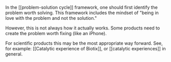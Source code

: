 In the [[problem-solution cycle]] framework, one should first identify the problem worth solving. This framework includes the mindset of "being in love with the problem and not the solution." 

However, this is not always how it actually works. Some products need to create the problem worth fixing (like an iPhone). 

For scientific products this may be the most appropriate way forward. See, for example: [[Catalytic experience of Biotix]], or [[catalytic experiences]] in general. 